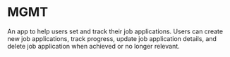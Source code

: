 # MGMT

An app to help users set and track their job applications. Users can create new job applications, track progress, update job application details, and delete job application when achieved or no longer relevant.
